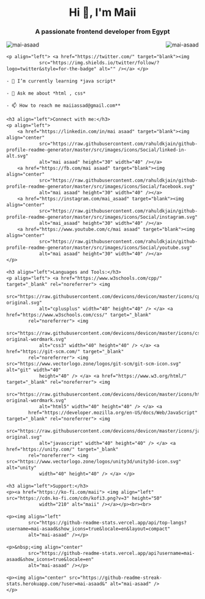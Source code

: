 <h1 align="center">Hi 👋, I'm Maii</h1>
    <h3 align="center">A passionate frontend developer from Egypt</h3>
    <p> <img align="right"
            src="https://media4.giphy.com/media/2IudUHdI075HL02Pkk/200.webp?cid=ecf05e4796hgvasvp0mcfpocti23fzqd5jdfenyxqtjk7w5e&ep=v1_gifs_search&rid=200.webp&ct=g"
            alt="mai-asaad" /> </p>
    <p align="left"> <img
            src="https://komarev.com/ghpvc/?username=mai-asaad&label=Profile%20views&color=0e75b6&style=flat"
            alt="mai-asaad" /> </p>

    <p align="left"> <a href="https://twitter.com/" target="blank"><img
                src="https://img.shields.io/twitter/follow/?logo=twitter&style=for-the-badge" alt="" /></a> </p>

    - 🌱 I’m currently learning *java script*

    - 💬 Ask me about *html , css*

    - 📫 How to reach me maiiassad@gmail.com**

    <h3 align="left">Connect with me:</h3>
    <p align="left">
        <a href="https://linkedin.com/in/mai asaad" target="blank"><img align="center"
                src="https://raw.githubusercontent.com/rahuldkjain/github-profile-readme-generator/master/src/images/icons/Social/linked-in-alt.svg"
                alt="mai asaad" height="30" width="40" /></a>
        <a href="https://fb.com/mai asaad" target="blank"><img align="center"
                src="https://raw.githubusercontent.com/rahuldkjain/github-profile-readme-generator/master/src/images/icons/Social/facebook.svg"
                alt="mai asaad" height="30" width="40" /></a>
        <a href="https://instagram.com/mai_asaad" target="blank"><img align="center"
                src="https://raw.githubusercontent.com/rahuldkjain/github-profile-readme-generator/master/src/images/icons/Social/instagram.svg"
                alt="mai_asaad" height="30" width="40" /></a>
        <a href="https://www.youtube.com/c/mai asaad" target="blank"><img align="center"
                src="https://raw.githubusercontent.com/rahuldkjain/github-profile-readme-generator/master/src/images/icons/Social/youtube.svg"
                alt="mai asaad" height="30" width="40" /></a>
    </p>

    <h3 align="left">Languages and Tools:</h3>
    <p align="left"> <a href="https://www.w3schools.com/cpp/" target="_blank" rel="noreferrer"> <img
                src="https://raw.githubusercontent.com/devicons/devicon/master/icons/cplusplus/cplusplus-original.svg"
                alt="cplusplus" width="40" height="40" /> </a> <a href="https://www.w3schools.com/css/" target="_blank"
            rel="noreferrer"> <img
                src="https://raw.githubusercontent.com/devicons/devicon/master/icons/css3/css3-original-wordmark.svg"
                alt="css3" width="40" height="40" /> </a> <a href="https://git-scm.com/" target="_blank"
            rel="noreferrer"> <img src="https://www.vectorlogo.zone/logos/git-scm/git-scm-icon.svg" alt="git" width="40"
                height="40" /> </a> <a href="https://www.w3.org/html/" target="_blank" rel="noreferrer"> <img
                src="https://raw.githubusercontent.com/devicons/devicon/master/icons/html5/html5-original-wordmark.svg"
                alt="html5" width="40" height="40" /> </a> <a
            href="https://developer.mozilla.org/en-US/docs/Web/JavaScript" target="_blank" rel="noreferrer"> <img
                src="https://raw.githubusercontent.com/devicons/devicon/master/icons/javascript/javascript-original.svg"
                alt="javascript" width="40" height="40" /> </a> <a href="https://unity.com/" target="_blank"
            rel="noreferrer"> <img src="https://www.vectorlogo.zone/logos/unity3d/unity3d-icon.svg" alt="unity"
                width="40" height="40" /> </a> </p>

    <h3 align="left">Support:</h3>
    <p><a href="https://ko-fi.com/maii"> <img align="left" src="https://cdn.ko-fi.com/cdn/kofi3.png?v=3" height="50"
                width="210" alt="maii" /></a></p><br><br>

    <p><img align="left"
            src="https://github-readme-stats.vercel.app/api/top-langs?username=mai-asaad&show_icons=true&locale=en&layout=compact"
            alt="mai-asaad" /></p>

    <p>&nbsp;<img align="center"
            src="https://github-readme-stats.vercel.app/api?username=mai-asaad&show_icons=true&locale=en"
            alt="mai-asaad" /></p>

    <p><img align="center" src="https://github-readme-streak-stats.herokuapp.com/?user=mai-asaad&" alt="mai-asaad" />
    </p>
